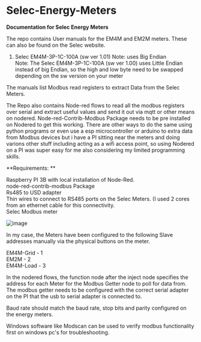 # Selec-Energy-Meters
**Documentation for Selec Energy Meters**

The repo contains User manuals for the EM4M and EM2M meters. These can also be found on the Selec website.

1. Selec EM4M-3P-1C-100A (sw ver 1.01) Note: uses Big Endian  
Note: The Selec EM4M-3P-1C-100A (sw ver 1.00) uses Little Endian instead of big Endian, so the high and low byte need to be swapped depending on the sw version on your meter


The manuals list Modbus read registers to extract Data from the Selec Meters.  

The Repo also contains Node-red flows to read all the modbus registers over serial and extract useful values and send it out via mqtt or other means on nodered. Node-red-Contrib-Modbus Package needs to be pre installed on Nodered to get this working. There are other ways to do the same using python programs or even use a esp microcontroller or arduino to extra data from Modbus devices but i have a PI sitting near the meters and doing varions other stuff including acting as a wifi access point, so using Nodered on a PI was super easy for me also considering my limited programming skills. 

**Requirements: **

Raspberry PI 3B with local installation of Node-Red.  
node-red-contrib-modbus Package   
Rs485 to USD adapter  
Thin wires to connect to RS485 ports on the Selec Meters. (I used 2 cores from an ethernet cable for this connectivity.  
Selec Modbus meter  

![image](https://github.com/Silverknight87/Selec-Energy-Meters/assets/12622121/71862184-e3ef-4d2e-849f-372a27cdf4b6)  

In my case, the Meters have been configured to the following Slave addresses manually via the physical buttons on the meter.  

EM4M-Grid - 1  
EM2M  - 2  
EM4M-Load - 3  
  
 In the nodered flows, the function node after the inject node specifies the address for each Meter for the Modbus Getter node to poll for data from. The modbus getter needs to be configured with the correct serial adapter on the PI that the usb to serial adapter is connected to.   
  
 Baud rate should match the baud rate, stop bits and parity configured on the energy meters.
 
Windows software like Modscan can be used to verify modbus functionality first on windows pc's for troubleshooting.
